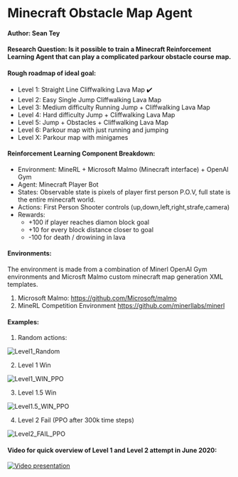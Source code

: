 # Minecraft Obstacle Map Agent
#### Author: Sean Tey

#### Research Question: Is it possible to train a Minecraft Reinforcement Learning Agent that can play a complicated parkour obstacle course map.

#### Rough roadmap of ideal goal:
* Level 1: Straight Line Cliffwalking Lava Map :heavy_check_mark:
* Level 2: Easy Single Jump Cliffwalking Lava Map
* Level 3: Medium difficulty Running Jump + Cliffwalking Lava Map
* Level 4: Hard difficulty Jump + Cliffwalking Lava Map
* Level 5: Jump + Obstacles + Cliffwalking Lava Map
* Level 6: Parkour map with just running and jumping
* Level X: Parkour map with minigames

#### Reinforcement Learning Component Breakdown:
* Environment: MineRL + Microsoft Malmo (Minecraft interface) + OpenAI Gym 
* Agent: Minecraft Player Bot
* States: Observable state is pixels of player first person P.O.V, full state is the entire minecraft world.
* Actions: First Person Shooter controls (up,down,left,right,strafe,camera)
* Rewards:
    * +100 if player reaches diamon block goal
    * +10 for every block distance closer to goal
    * -100 for death / drowining in lava


#### Environments:
The environment is made from a combination of Minerl OpenAI Gym environments and Microsft Malmo custom minecraft map generation XML templates.
1. Microsoft Malmo: https://github.com/Microsoft/malmo
2. MineRL Competition Environment https://github.com/minerllabs/minerl

#### Examples:

1. Random actions:

![Level1_Random](./images/level1_random.GIF)

2. Level 1 Win

![Level1_WIN_PPO](./images/level1_win.GIF)

3. Level 1.5 Win

![Level1.5_WIN_PPO](./images/level1.5_win.GIF)

4. Level 2 Fail (PPO after 300k time steps)

![Level2_FAIL_PPO](./images/level2_fail.GIF)

#### Video for quick overview of Level 1 and Level 2 attempt in June 2020:
[![Video presentation](https://img.youtube.com/vi/r-lui0mR8n0/0.jpg)](http://www.youtube.com/watch?v=r-lui0mR8n0)

